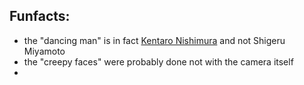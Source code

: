## Funfacts:
- the "dancing man" is in fact [Kentaro Nishimura](https://nintendo.fandom.com/wiki/Kentaro_Nishimura) and not Shigeru Miyamoto
- the "creepy faces" were probably done not with the camera itself
- 
